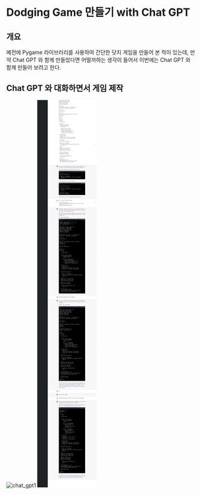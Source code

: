 # Dodging Game 만들기 with Chat GPT

## 개요
예전에 Pygame 라이브러리를 사용하여 간단한 닷지 게임을 만들어 본 적이 있는데, 만약 Chat GPT 와 함께 만들었다면 어떨까하는 생각이 들어서 이번에는 Chat GPT 와 함께 만들어 보려고 한다.

## Chat GPT 와 대화하면서 게임 제작

![chat_gpt1](chatgpt1.png)
![chat-gpt2](chatgpt2.png)
